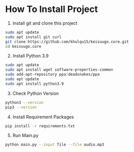 # How To Install Project

1. Install git and clone this project
``` bash
sudo apt update 
sudo apt install git curl
git clone https://github.com/khulqu15/keisuugo.core.git
cd keisuugo.core
```

2. Install Python 3.9
``` bash
sudo apt update 
sudo apt install wget software-properties-common 
sudo add-apt-repository ppa:deadsnakes/ppa 
sudo apt update 
sudo apt install python3.9 
```

3. Check Python Version
``` bash
python3 --version
pip3 --version
```

4. Install Requirement Packages
``` bash
pip install -r requirements.txt
```

5. Run Main.py
``` bash
python main.py --input file --file audio.mp3
```